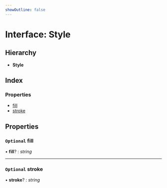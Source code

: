 ```yaml
---
showOutline: false
---
```


# Interface: Style

## Hierarchy

* **Style**

## Index

### Properties

* [fill](/api/interfaces/style#optional-fill)
* [stroke](/api/interfaces/style#optional-stroke)

## Properties

### `Optional` fill

• **fill**? : *string*

___

### `Optional` stroke

• **stroke**? : *string*
